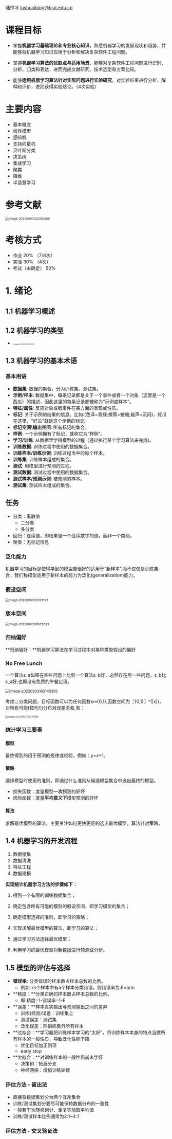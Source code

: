 陆帅冰
lushuaibing@bjut.edu.cn

# 课程目标

- 掌握**机器学习基础理论和专业核心知识**，熟悉机器学习的发展现状和趋势，并能够将机器学习知识应用于分析和解决复杂软件工程问题。

- 掌握**机器学习算法的优缺点与适用场景**，能够对复杂软件工程问题进行识别、分析、归类和表达，进而完成文献研究、技术选型和方案比较。

- 能够**运用机器学习算法针对实际问题进行实验研究**，对实验结果进行分析、解释和评价，进而获得实验结论。（4次实验）

# 主要内容

- 基本概念
- 线性模型
- 感知机
- 支持向量机
- 贝叶斯分类
- 决策树
- 集成学习
- 聚类
- 降维
- 半监督学习

# 参考文献

<img src="D:\Typora_CACHE\image-20220903142056586.png" alt="image-20220903142056586" style="zoom:67%;" />

# 考核方式

- 作业 20% （7/8次）
- 实验 30% （4次）
- 考试（未确定） 50%

# 1. 绪论

## 1.1 机器学习概述

## 1.2 机器学习的类型

- <img src="D:\Typora_CACHE\image-20220903154200115.png" alt="image-20220903154200115" style="zoom: 33%;" />

## 1.3 机器学习的基本术语

### 基本用语

- **数据集**: 数据的集合，分为训练集、测试集。
- **示例/样本**: 数据集中，每条记录都是关于一个事件或者一个对象（这里是一个西瓜）的描述，因此这里的每条记录都被称为“示例或样本”。
- **特征/属性**: 反应对象或者事件在某方面的表现或性质。
- **标记**: 关于示例的结果的信息。比如:(色泽=青绿;根蒂=蜷缩;敲声=沉闷)，好瓜在这里，"好瓜"就是这个示例的标记。
- **标记空间\输出空间**: 所有标记的集合。
- **样例**: 一个示例拥有了标记，就称它为“样例”。
- **学习/训练**: 从数据里学得模型的过程（通过执行某个学习算法来完成)。
- **训练数据**: 训练过程中使用的数据集合。
- **训练样本/训练示例**: 训练过程当中的每个样本。
- **训练集**: 训练样本组成的集合。
- **测试**: 用模型进行预测的过程。
- **测试数据**: 测试过程中使用的数据集合。
- **测试样本/预测示例**: 被预测的样本。
- **测试集**: 测试样本组成的集合。

## 任务

- 分类：离散值
  - 二分类
  - 多分类
- 回归：连续值，即结果是一个连续数字的值，而非一个类别。
- 聚类：无标记信息

### 泛化能力

机器学习的目标是使得学到的模型能很好的适用于“新样本”,而不仅仅是训练集合，我们称模型适用于新样本的能力为泛化(generalization)能力。

### 假设空间

<img src="D:\Typora_CACHE\image-20220903161321724.png" alt="image-20220903161321724" style="zoom:67%;" />

### 版本空间

<img src="D:\Typora_CACHE\image-20220903161628533.png" alt="image-20220903161628533" style="zoom:67%;" />

### 归纳偏好

**归纳偏好：**机器学习算法在学习过程中对某种类型假设的偏好

### No Free Lunch

一个算法ε_a如果在某些问题上比另一个算法ε_b好，必然存在另一些问题，ε_b比ε_a好,也即没有免费的午餐定理。

<img src="D:\Typora_CACHE\image-20220903163140356.png" alt="image-20220903163140356" style="zoom:80%;" />

考虑二分类问题，目标函数可以为任何函数x↦{0,1},函数空间为〖{0,1}〗^(|x|)，对所有可能f按均匀分布对误差求和,有：

<img src="D:\Typora_CACHE\image-20220903163527969.png" alt="image-20220903163527969" style="zoom: 50%;" />

### 统计学习三要素

#### 模型

最终得到的用于预测的规律或经验。例如：*y*=*x*+1。

#### 策略

选择模型时使用的准则，即通过什么准则从候选模型集合中选出最终的模型。

- 损失函数：度量模型**一次**预测的好坏
- 风险函数：度量**平均意义下**模型预测的好坏

#### 算法

求解最优模型的算法，主要关注如何更快更好的选出最优模型。算法针对策略。

## 1.4 机器学习的开发流程

1. 数据搜集
2. 数据清洗
3. 特征工程
4. 数据建模

**实现统计机器学习方法的步骤如下：**

1. 得到一个有限的训练数据集合；

2. 确定包含所有可能的模型的假设空间，即学习模型的集合；

3. 确定模型选择的准则，即学习的策略；

4. 实现求解最优模型的算法，即学习的算法；

5. 通过学习方法选择最优模型；

6. 利用学习的最优模型对新数据进行预测或分析。

## 1.5 模型的评估与选择

- **错误率:** 分类错误的样本数占样本总数的比例。
  - 例如: m个样本中有a个样本分类错误，则错误率为:E=a/m
- **精度：**分类正确的样本数占样本总数的比例。
  - 即:精度=1-错误率=1-E
- **误差：**样本真实输出与预测输出之间的差异
  - 训练(经验)误差：训练集上
  - 测试误差：测试集
  - 泛化误差：除训练集外所有样本
- **过拟合：**学习器把训练样本学习的“太好”，将训练样本本身的特点当做所有样本的一般性质，导致泛化性能下降
  - 优化目标加正则项
  - early stop
- **欠拟合：**对训练样本的一般性质尚未学好
  - 决策树：拓展分支
  - 神经网络：增加训练轮数

### 评估方法 - 留出法

- 直接将数据集划分为两个互斥集合
- 训练/测试集划分要尽可能保持数据分布的一致性
- 一般若干次随机划分、重复实验取平均值
- 训练/测试样本比例通常为2:1~4:1

### 评估方法 - 交叉验证法

